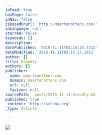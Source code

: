 ```yaml
---
inFeed: true
hasPage: false
inNav: false
isBasedOnUrl: 'http://maartenottens.com/'
inLanguage: null
starred: false
keywords: []
description: ''
datePublished: '2015-11-11T03:14:25.721Z'
dateModified: '2015-11-11T03:14:13.191Z'
author: []
title: Kroudly
authors: []
publisher:
  name: maartenottens.com
  domain: maartenottens.com
  url: null
  favicon: null
sourcePath: _posts/2015-11-11-kroudly.md
published: true
_context: 'http://schema.org'
_type: Article

---
```

![](http://maartenottens.com/portfolio/color/kroudly.png)
